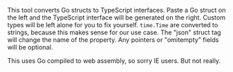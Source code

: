 This tool converts Go structs to TypeScript interfaces. Paste a Go struct on the left and the TypeScript interface will be generated on the right.
Custom types will be left alone for you to fix yourself. `time.Time` are converted to strings, because this makes sense for our use case.
The "json" struct tag will change the name of the property. Any pointers or "omitempty" fields will be optional.

This uses Go compiled to web assembly, so sorry IE users. But not really.